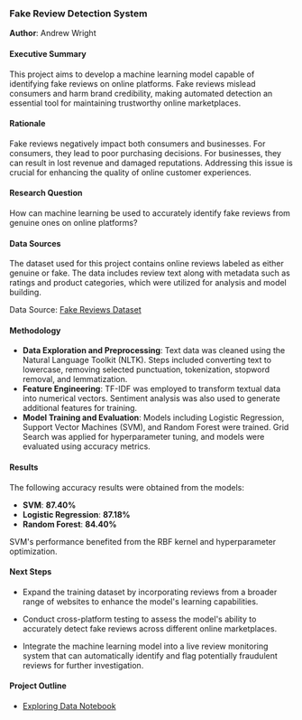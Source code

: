 
### Fake Review Detection System

**Author**: Andrew Wright

#### Executive Summary
This project aims to develop a machine learning model capable of identifying fake reviews on online platforms. Fake reviews mislead consumers and harm brand credibility, making automated detection an essential tool for maintaining trustworthy online marketplaces.

#### Rationale
Fake reviews negatively impact both consumers and businesses. For consumers, they lead to poor purchasing decisions. For businesses, they can result in lost revenue and damaged reputations. Addressing this issue is crucial for enhancing the quality of online customer experiences.

#### Research Question
How can machine learning be used to accurately identify fake reviews from genuine ones on online platforms?

#### Data Sources
The dataset used for this project contains online reviews labeled as either genuine or fake. The data includes review text along with metadata such as ratings and product categories, which were utilized for analysis and model building.

Data Source: [Fake Reviews Dataset](https://www.kaggle.com/datasets/mexwell/fake-reviews-dataset/data)

#### Methodology
- **Data Exploration and Preprocessing**: Text data was cleaned using the Natural Language Toolkit (NLTK). Steps included converting text to lowercase, removing selected punctuation, tokenization, stopword removal, and lemmatization.
- **Feature Engineering**: TF-IDF was employed to transform textual data into numerical vectors. Sentiment analysis was also used to generate additional features for training.
- **Model Training and Evaluation**: Models including Logistic Regression, Support Vector Machines (SVM), and Random Forest were trained. Grid Search was applied for hyperparameter tuning, and models were evaluated using accuracy metrics.

#### Results
The following accuracy results were obtained from the models:
- **SVM**: **87.40%**
- **Logistic Regression**: **87.18%**
- **Random Forest**: **84.40%**

SVM's performance benefited from the RBF kernel and hyperparameter optimization.

#### Next Steps
- Expand the training dataset by incorporating reviews from a broader range of websites to enhance the model's learning capabilities.

- Conduct cross-platform testing to assess the model's ability to accurately detect fake reviews across different online marketplaces.

- Integrate the machine learning model into a live review monitoring system that can automatically identify and flag potentially fraudulent reviews for further investigation.

#### Project Outline
- [Exploring Data Notebook](ExploringData.ipynb)
